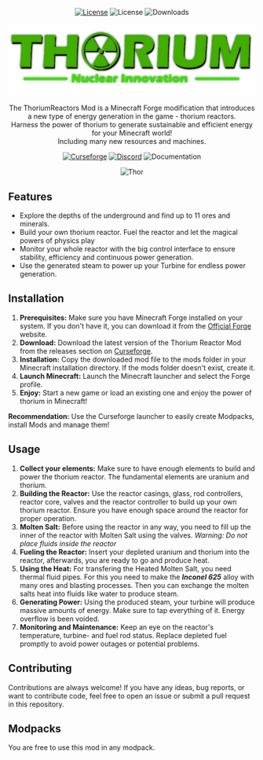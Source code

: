 <div align = center>

[![License](https://img.shields.io/badge/License-MIT-830F26?style=for-the-badge&labelColor=A4011A&logoColor=white&logo=bookstack)](https://github.com/UnhappyCodings/thoriumreactors/blob/master/LICENSE)
![License](https://img.shields.io/discord/734726882058174486?style=for-the-badge&label=Discord&color=4B58CC&labelColor=5865F2)
![Downloads](https://cf.way2muchnoise.eu/full_thorium-reactors_downloads.svg?badge_style=for_the_badge)

![Thoriumreactors Mod](thumbnail.png)

The ThoriumReactors Mod is a Minecraft Forge modification that introduces a new type of energy generation in the game - thorium reactors.<br>
Harness the power of thorium to generate sustainable and efficient energy for your Minecraft world!<br>
Including many new resources and machines.

[![Curseforge](https://img.shields.io/badge/CurseForge-E04E14?style=for-the-badge&logoColor=white&logo=CurseForge)](https://www.curseforge.com/minecraft/mc-mods/thorium-reactors)
[![Discord](https://img.shields.io/badge/Join_Discord-5865F2?style=for-the-badge&logoColor=white&logo=Discord)](https://discord.intelligence-modding.de)
![Documentation](https://img.shields.io/badge/Documentation_(Soon)-5abcff?style=for-the-badge&logoColor=white&logo=GitBook)

![Thor](https://img.shields.io/badge/Thor_Approved-43E000?style=for-the-badge&logoColor=white&logo=checkmarx)
</div>

## Features

- Explore the depths of the underground and find up to 11 ores and minerals.
- Build your own thorium reactor. Fuel the reactor and let the magical powers of physics play
- Monitor your whole reactor with the big control interface to ensure stability, efficiency and continuous power generation.
- Use the generated steam to power up your Turbine for endless power generation.

## Installation

1. **Prerequisites:** Make sure you have Minecraft Forge installed on your system. If you don't have it, you can download it from the [Official Forge](https://files.minecraftforge.net/) website.
2. **Download:** Download the latest version of the Thorium Reactor Mod from the releases section on [Curseforge](https://curseforge.com/minecraft/mc-mods/thorium-reactors/files/).
3. **Installation:** Copy the downloaded mod file to the mods folder in your Minecraft installation directory. If the mods folder doesn't exist, create it.
4. **Launch Minecraft:** Launch the Minecraft launcher and select the Forge profile.
5. **Enjoy:** Start a new game or load an existing one and enjoy the power of thorium in Minecraft!

**Recommendation:** Use the Curseforge launcher to easily create Modpacks, install Mods and manage them!

## Usage

1. **Collect your elements:** Make sure to have enough elements to build and power the thorium reactor. The fundamental elements are uranium and thorium.
2. **Building the Reactor:** Use the reactor casings, glass, rod controllers, reactor core, valves and the reactor controller to build up your own thorium reactor. Ensure you have enough space around the reactor for proper operation.
3. **Molten Salt:** Before using the reactor in any way, you need to fill up the inner of the reactor with Molten Salt using the valves. *Warning: Do not place fluids inside the reactor*
4. **Fueling the Reactor:** Insert your depleted uranium and thorium into the reactor, afterwards, you are ready to go and produce heat.
5. **Using the Heat:** For transfering the Heated Molten Salt, you need thermal fluid pipes. For this you need to make the  ***Inconel 625*** alloy with many ores and blasting processes. Then you can exchange the molten salts heat into fluids like water to produce steam.
6. **Generating Power:** Using the produced steam, your turbine will produce massive amounts of energy. Make sure to tap everything of it. Energy overflow is been voided.
7. **Monitoring and Maintenance:** Keep an eye on the reactor's temperature, turbine- and fuel rod status. Replace depleted fuel promptly to avoid power outages or potential problems.

## Contributing
Contributions are always welcome! If you have any ideas, bug reports, or want to contribute code, feel free to open an issue or submit a pull request in this repository.

## Modpacks
You are free to use this mod in any modpack.
